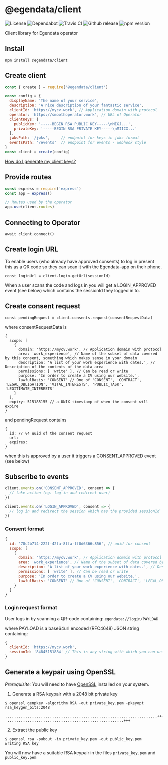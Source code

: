 # @egendata/client

![License](https://flat.badgen.net/github/license/egendata/client)
![Dependabot](https://flat.badgen.net/dependabot/egendata/client?icon=dependabot)
![Travis CI](https://flat.badgen.net/travis/egendata/client?icon=travis)
![Github release](https://flat.badgen.net/github/release/egendata/client?icon=github)
![npm version](https://flat.badgen.net/npm/v/@egendata/client?icon=npm)

Client library for Egendata operator

## Install

`npm install @egendata/client`

## Create client

```javascript
const { create } = require('@egendata/client')

const config = {
  displayName: 'The name of your service',
  description: 'A nice description of your fantastic service',
  clientId: 'https://mycv.work', // Application domain with protocol
  operator: 'https://smoothoperator.work', // URL of Operator
  clientKeys: {
    publicKey: '-----BEGIN RSA PUBLIC KEY-----\nMIGJ...',
    privateKey: '-----BEGIN RSA PRIVATE KEY-----\nMIICX...'
  },
  jwksPath: '/jwks',     // endpoint for keys in jwks format
  eventsPath: '/events'  // endpoint for events - webhook style
}
const client = create(config)
```

[How do I generate my client keys?](#generate-a-keypair-using-openssl?)

## Provide routes

```javascript
const express = require('express')
const app = express()

// Routes used by the operator
app.use(client.routes)
```


## Connecting to Operator
```
await client.connect()
```

## Create login URL
To enable users (who already have approved consents) to log in present this as a QR code so they can scan it with the Egendata-app on their phone.
```
const loginUrl = client.login.getUrl(sessionId)
```
When a user scans the code and logs in you will get a LOGIN_APPROVED event (see below) which contains the sessionId they logged in to.

## Create consent request
```
const pendingRequest = client.consents.request(consentRequestData)
```
where consentRequestData is
```
{
  scope: [
    {
      domain: 'https://mycv.work', // Application domain with protocol
      area: 'work_experience', // Name of the subset of data covered by this consent, something which makes sense in your domain
      description: 'A list of your work experience with dates.', // Description of the contents of the data area
      permissions: [ 'write' ], // Can be read or write
      purpose: 'In order to create a CV using our website.',
      lawfulBasis: 'CONSENT' // One of 'CONSENT', 'CONTRACT', 'LEGAL_OBLIGATION', 'VITAL_INTERESTS', 'PUBLIC_TASK', 'LEGITIMATE_INTERESTS'
    }
  ],
  expiry: 515185155 // a UNIX timestamp of when the consent will expire
}
```
and pendingRequest contains
```
{
  id: // v4 uuid of the consent request
  url:
  expires:
}
```
when this is approved by a user it triggers a CONSENT_APPROVED event (see below)

## Subscribe to events

```javascript
client.events.on('CONSENT_APPROVED', consent => {
  // take action (eg. log in and redirect user)
})

client.events.on('LOGIN_APPROVED', consent => {
  // log in and redirect the session which has the provided sessionId
})
```

### Consent format

```javascript
{
  id: '78c2b714-222f-42fa-8ffa-ff0d6366c856', // uuid for consent
  scope: [
    {
      domain: 'https://mycv.work', // Application domain with protocol
      area: 'work_experience', // Name of the subset of data covered by this consent, something which makes sense in your domain
      description: 'A list of your work experience with dates.', // Description of the contents of the data area
      permissions: [ 'write' ], // Can be read or write
      purpose: 'In order to create a CV using our website.',
      lawfulBasis: 'CONSENT' // One of 'CONSENT', 'CONTRACT', 'LEGAL_OBLIGATION', 'VITAL_INTERESTS', 'PUBLIC_TASK', 'LEGITIMATE_INTERESTS'
    }
  ]
}
```

### Login request format
User logs in by scanning a QR-code containing:
`egendata://login/PAYLOAD`

where PAYLOAD is a base64url encoded (RFC4648) JSON string containing:
```javascript
{
  clientId: 'https://mycv.work',
  sessionId: '84845151884' // This is any string with which you can uniquely identify this user session
}
```

## Generate a keypair using OpenSSL
_Prerequisite:_ You will need to have [OpenSSL](http://www.openssl.org/) installed on your system.

1. Generate a RSA keypair with a 2048 bit private key
```
$ openssl genpkey -algorithm RSA -out private_key.pem -pkeyopt rsa_keygen_bits:2048
 ....................................................................+++
 ....................................................+++
```
2. Extract the public key

```
$ openssl rsa -pubout -in private_key.pem -out public_key.pem
writing RSA key
```

You will now have a suitable RSA keypair in the files `private_key.pem` and `public_key.pem`
